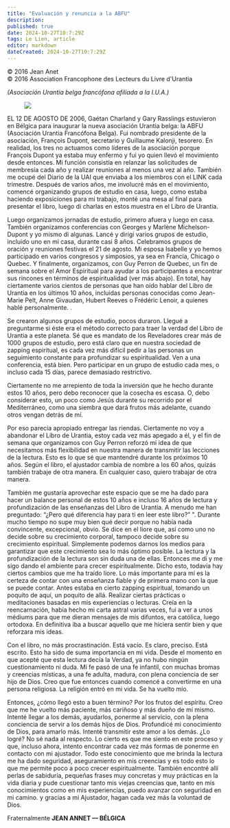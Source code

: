 ```yaml
---
title: "Evaluación y renuncia a la ABFU"
description: 
published: true
date: 2024-10-27T10:7:29Z
tags: Le Lien, article
editor: markdown
dateCreated: 2024-10-27T10:7:29Z
---
```


<p class="v-card tema v-sheet--gris claro aclarar-3 px-2">© 2016 Jean Anet<br>© 2016 Association Francophone des Lecteurs du Livre d'Urantia</p>


_(Asociación Urantia belga francófona afiliada a la I.U.A.)_

<figure id="Figure_4" class="image urantiapedia image-style-align-right">
<img src="/image/article/Le_Lien/images_02/052.jpg">
</figure>

EL 12 DE AGOSTO DE 2006, Gaétan Charland y Gary Rasslings estuvieron en Bélgica para inaugurar la nueva asociación Urantia belga: la ABFU (Asociación Urantia Francófona Belga). Fui nombrado presidente de la asociación, François Dupont, secretario y Guillaume Kalonji, tesorero. En realidad, los tres no actuamos como líderes de la asociación porque François Dupont ya estaba muy enfermo y fui yo quien llevó el movimiento desde entonces. Mi función consistía en relanzar las solicitudes de membresía cada año y realizar reuniones al menos una vez al año. También me ocupé del Diario de la UAI que enviaba a los miembros con el LINK cada trimestre. Después de varios años, me involucré más en el movimiento, comencé organizando grupos de estudio en casa, luego, como estaba haciendo exposiciones para mi trabajo, monté una mesa al final para presentar el libro, luego di charlas en estos muestra en el Libro de Urantia.

Luego organizamos jornadas de estudio, primero afuera y luego en casa. También organizamos conferencias con Georges y Marlène Michelson-Dupont y yo mismo di algunas. Lancé y dirigí varios grupos de estudio, incluido uno en mi casa, durante casi 8 años. Celebramos grupos de oración y reuniones festivas el 21 de agosto. Mi esposa Isabelle y yo hemos participado en varios congresos y simposios, ya sea en Francia, Chicago o Quebec. Y finalmente, organizamos, con Guy Perron de Quebec, un fin de semana sobre el Amor Espiritual para ayudar a los participantes a encontrar sus rincones en términos de espiritualidad (ver más abajo). En total, hay ciertamente varios cientos de personas que han oído hablar del Libro de Urantia en los últimos 10 años, incluidas personas conocidas como Jean-Marie Pelt, Anne Givaudan, Hubert Reeves o Frédéric Lenoir, a quienes hablé personalmente. .

Se crearon algunos grupos de estudio, pocos duraron. Llegué a preguntarme si éste era el método correcto para traer la verdad del Libro de Urantia a este planeta. Sé que es mandato de los Reveladores crear más de 1000 grupos de estudio, pero está claro que en nuestra sociedad de zapping espiritual, es cada vez más difícil pedir a las personas un seguimiento constante para profundizar su espiritualidad. Ven a una conferencia, está bien. Pero participar en un grupo de estudio cada mes, o incluso cada 15 días, parece demasiado restrictivo.

Ciertamente no me arrepiento de toda la inversión que he hecho durante estos 10 años, pero debo reconocer que la cosecha es escasa. O, debo considerar esto, un poco como Jesús durante su recorrido por el Mediterráneo, como una siembra que dará frutos más adelante, cuando otros vengan detrás de mí.

Por eso parecía apropiado entregar las riendas. Ciertamente no voy a abandonar el Libro de Urantia, estoy cada vez más apegado a él, y el fin de semana que organizamos con Guy Perron reforzó mi idea de que necesitamos más flexibilidad en nuestra manera de transmitir las lecciones de la lectura. Esto es lo que sé que mantendré durante los próximos 10 años. Según el libro, el ajustador cambia de nombre a los 60 años, quizás también trabaje de otra manera. En cualquier caso, quiero trabajar de otra manera.

También me gustaría aprovechar este espacio que se me ha dado para hacer un balance personal de estos 10 años e incluso 16 años de lectura y profundización de las enseñanzas del Libro de Urantia. A menudo me han preguntado: “¿Pero qué diferencia hay para ti en leer este libro?” ". Durante mucho tiempo no supe muy bien qué decir porque no había nada convincente, excepcional, obvio. Se dice en el liore que, así como uno no decide sobre su crecimiento corporal, tampoco decide sobre su crecimiento espiritual. Simplemente podemos darnos los medios para garantizar que este crecimiento sea lo más óptimo posible. La lectura y la profundización de la lectura son sin duda una de ellas. Entonces me di y me sigo dando el ambiente para crecer espiritualmente. Dicho esto, todavía hay ciertos cambios que me ha traído liore. Lo más importante para mí es la certeza de contar con una enseñanza fiable y de primera mano con la que se puede contar. Antes estaba en cierto zapping espiritual, tomando un poquito de aquí, un poquito de allá. Realizar ciertas prácticas o meditaciones basadas en mis experiencias o lecturas. Creía en la reencarnación, había hecho mi carta astral varias veces, fui a ver a unos médiums para que me dieran mensajes de mis difuntos, era católica, luego ortodoxa. En definitiva iba a buscar aquello que me hiciera sentir bien y que reforzara mis ideas.

Con el libro, no más procrastinación. Está vacío. Es claro, preciso. Está escrito. Esto ha sido de suma importancia en mi vida. Desde el momento en que acepté que esta lectura decía la Verdad, ya no hubo ningún cuestionamiento ni duda. Mi fe pasó de una fe infantil, con muchas bromas y creencias místicas, a una fe adulta, madura, con plena conciencia de ser hijo de Dios. Creo que fue entonces cuando comencé a convertirme en una persona religiosa. La religión entró en mi vida. Se ha vuelto mío.

Entonces, ¿cómo llegó esto a buen término? Por los frutos del espíritu. Creo que me he vuelto más paciente, más cariñoso y más dueño de mí mismo. Intenté llegar a los demás, ayudarlos, ponerme al servicio, con la plena conciencia de servir a los demás hijos de Dios. Profundicé mi conocimiento de Dios, para amarlo más. Intenté transmitir este amor a los demás. ¿Lo logré? No sé nada al respecto. Lo cierto es que me siento en este proceso y que, incluso ahora, intento encontrar cada vez más formas de ponerme en contacto con mi ajustador. Todo este conocimiento que me brinda la lectura me ha dado seguridad, aseguramiento en mis creencias y es todo esto lo que me permite poco a poco crecer espiritualmente. También encontré allí perlas de sabiduría, pequeñas frases muy concretas y muy prácticas en la vida diaria y pude cuestionar tanto mis viejas creencias que, tanto en mis conocimientos como en mis experiencias, puedo avanzar con seguridad en mi camino. y gracias a mi Ajustador, hagan cada vez más la voluntad de Dios.

Fraternalmente
**JEAN ANNET — BÉLGICA**

